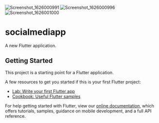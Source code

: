 ![Screenshot_1626000991](https://user-images.githubusercontent.com/60359037/125196498-ea451380-e262-11eb-82eb-8bafefb515d0.png)
![Screenshot_1626000996](https://user-images.githubusercontent.com/60359037/125196499-eb764080-e262-11eb-8153-67555238397f.png)
![Screenshot_1626001000](https://user-images.githubusercontent.com/60359037/125196501-eca76d80-e262-11eb-988f-326751fbf260.png)

# socialmediapp

A new Flutter application.

## Getting Started

This project is a starting point for a Flutter application.

A few resources to get you started if this is your first Flutter project:

- [Lab: Write your first Flutter app](https://flutter.dev/docs/get-started/codelab)
- [Cookbook: Useful Flutter samples](https://flutter.dev/docs/cookbook)

For help getting started with Flutter, view our
[online documentation](https://flutter.dev/docs), which offers tutorials,
samples, guidance on mobile development, and a full API reference.
